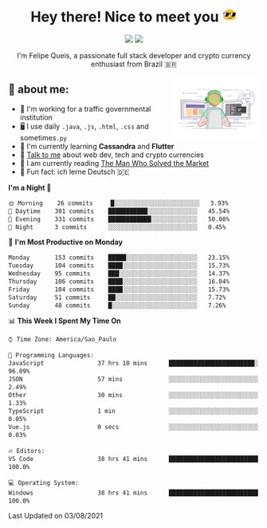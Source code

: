 
<h1 align="center">Hey there! Nice to meet you <img src="assets/sunglasses.gif" width="30"/></h1>

<p align="center">
  <a href="https://www.linkedin.com/in/fqueis"><img src="https://img.shields.io/badge/-LinkedIn-blue?style=flat&logo=Linkedin&logoColor=white" /></a>
  <a href="mailto:fqueis@gmail.com"><img src="https://img.shields.io/badge/-Gmail-c14438?style=flat&logo=Gmail&logoColor=white" /></a>
</p>

<p align="center">I'm Felipe Queis, a passionate full stack developer and crypto currency enthusiast from Brazil 🇧🇷</p>

<img width="35%" align="right" alt="fqueis" src="assets/profile.gif" /></p>

## 🤵 about me:

- 🏢 I'm working for a traffic governmental institution
- 🖥️ I use daily `.java`, `.js`, `.html`, `.css` and sometimes`.py`
- 🌱 I'm currently learning **Cassandra** and **Flutter**
- 💬 [Talk to me](https://github.com/fqueis/fqueis/discussions) about web dev, tech and crypto currencies
- 📖 I am currently reading [The Man Who Solved the Market](https://amzn.com/073521798X)
- 💭 Fun fact: ich lerne Deutsch 🇩🇪

<!--START_SECTION:waka-->
**I'm a Night 🦉** 

```text
🌞 Morning    26 commits     █░░░░░░░░░░░░░░░░░░░░░░░░   3.93% 
🌆 Daytime    301 commits    ███████████░░░░░░░░░░░░░░   45.54% 
🌃 Evening    331 commits    ████████████░░░░░░░░░░░░░   50.08% 
🌙 Night      3 commits      ░░░░░░░░░░░░░░░░░░░░░░░░░   0.45%

```
📅 **I'm Most Productive on Monday** 

```text
Monday       153 commits    █████░░░░░░░░░░░░░░░░░░░░   23.15% 
Tuesday      104 commits    ████░░░░░░░░░░░░░░░░░░░░░   15.73% 
Wednesday    95 commits     ███░░░░░░░░░░░░░░░░░░░░░░   14.37% 
Thursday     106 commits    ████░░░░░░░░░░░░░░░░░░░░░   16.04% 
Friday       104 commits    ████░░░░░░░░░░░░░░░░░░░░░   15.73% 
Saturday     51 commits     ██░░░░░░░░░░░░░░░░░░░░░░░   7.72% 
Sunday       48 commits     █░░░░░░░░░░░░░░░░░░░░░░░░   7.26%

```


📊 **This Week I Spent My Time On** 

```text
⌚︎ Time Zone: America/Sao_Paulo

💬 Programming Languages: 
JavaScript               37 hrs 10 mins      ████████████████████████░   96.09% 
JSON                     57 mins             ░░░░░░░░░░░░░░░░░░░░░░░░░   2.49% 
Other                    30 mins             ░░░░░░░░░░░░░░░░░░░░░░░░░   1.33% 
TypeScript               1 min               ░░░░░░░░░░░░░░░░░░░░░░░░░   0.05% 
Vue.js                   0 secs              ░░░░░░░░░░░░░░░░░░░░░░░░░   0.03%

🔥 Editors: 
VS Code                  38 hrs 41 mins      █████████████████████████   100.0%

💻 Operating System: 
Windows                  38 hrs 41 mins      █████████████████████████   100.0%

```


 Last Updated on 03/08/2021
<!--END_SECTION:waka-->
